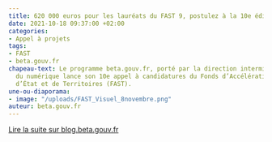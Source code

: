 ```yaml
---
title: 620 000 euros pour les lauréats du FAST 9, postulez à la 10e édition !
date: 2021-10-18 09:37:00 +02:00
categories:
- Appel à projets
tags:
- FAST
- beta.gouv.fr
chapeau-text: Le programme beta.gouv.fr, porté par la direction interministérielle
  du numérique lance son 10e appel à candidatures du Fonds d’Accélération des Startups
  d’État et de Territoires (FAST).
une-ou-diaporama:
- image: "/uploads/FAST_Visuel_8novembre.png"
auteur: beta.gouv.fr
---
```


<div class="lien-important"><p><a href="https://blog.beta.gouv.fr/dinsic/2021/10/07/d%C3%A9couvrez-les-laur%C3%A9ats-du-fast-9-et-postulez-au-fast-10/"  title="Lire la suite sur blog.beta.gouv.fr - lien externe">Lire la suite sur blog.beta.gouv.fr</a></p></div>